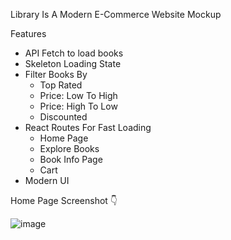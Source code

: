 Library Is A Modern E-Commerce Website Mockup

Features

- API Fetch to load books
- Skeleton Loading State
- Filter Books By
  - Top Rated
  - Price: Low To High
  - Price: High To Low
  - Discounted
- React Routes For Fast Loading
  - Home Page
  - Explore Books
  - Book Info Page
  - Cart
- Modern UI

Home Page Screenshot 👇

![image](https://user-images.githubusercontent.com/87284530/204874498-be05dbcf-4ece-42a8-b739-d710e949af26.png)
